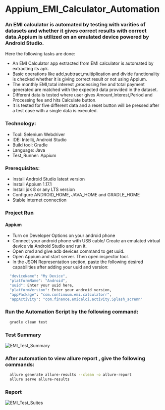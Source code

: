 # Appium_EMI_Calculator_Automation

### An EMI calculator is automated by testing with varities of datasets and whether it gives correct results with correct data.Appium is utilized on an emulated device powered by Android Studio.

Here the following tasks are done:

* An EMI Calculator app extracted from EMI calculator is automated by extracting its apk.
* Basic operations like add,subtract,multiplication and divide functionality is checked whether it is giving correct result or not using Appium.
* The monthly EMI,total interest ,processing fee and total payment generated are matched with the expected data provided in the dataset.
* Different data is tested where user gives Amount,Interest,Period and Processing fee and hits Calculate button.
* It is tested for five different data and a reset button will be pressed after a test case with a single data is executed.

### Technology:
* Tool: Selenium Webdriver
* IDE: Intellij, Android Studio
* Build tool: Gradle
* Language: Java
* Test_Runner: Appium

### Prerequisites:
* Install Android Studio latest version
* Install Appium 1.17.1
* Install jdk 8 or any LTS version
* Configure ANDROID_HOME, JAVA_HOME and GRADLE_HOME
* Stable internet connection

### Project Run
#### Appium
* Turn on Developer Options on your android phone
* Connect your android phone with USB cable/ Create an emulated virtual device via Android Studio and run it.
* Open cmd and give adb devices command to get uuid.
* Open Appium and start server. Then open inspector tool.
* In the JSON Representation section, paste the following desired capabilities after adding your uuid and version:


```bash
  "deviceName": "My Device",
  "platformName": "Android",
  "uuid": Enter your uuid here,
  "platformVersion": Enter your android version,
  "appPackage": "com.continuum.emi.calculatorr",
  "appActivity": "com.finance.emicalci.activity.Splash_screnn"
```

### Run the Automation Script by the following command:
```bash
  gradle clean test
```
### Test Summary
![EMI_Test_Summary](https://github.com/AbirHossenMunna/Appium_EMI_Calculator_Automation/assets/59090637/b6cfe20d-7228-431c-bad1-ef63578ba5a9)

### After automation to view allure report , give the following commands:
```bash
  allure generate allure-results --clean -o allure-report
  allure serve allure-results
```
### Report
![EMI_Test_Suites](https://github.com/AbirHossenMunna/Appium_EMI_Calculator_Automation/assets/59090637/adfea4ae-9ac8-406d-8728-120ff6aa42da)

